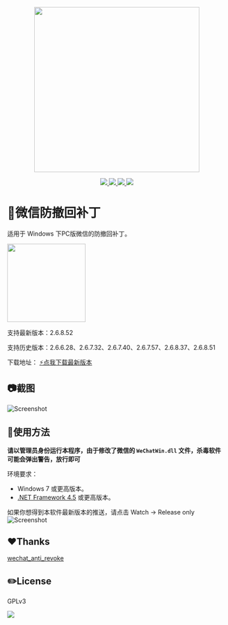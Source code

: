 
<p align="center">
	<a><img width="380px" src="https://raw.githubusercontent.com/huiyadanli/RevokeMsgPatcher/master/Images/logo.jpg"/></a>
</p>
<p align="center">
	<a href="https://www.microsoft.com/download/details.aspx?id=30653">
		<img src="https://img.shields.io/badge/platform-windows-lightgrey.svg?style=flat-square"/>
	</a>
	<a href="https://github.com/huiyadanli/RevokeMsgPatcher/releases">
		<img src="https://img.shields.io/github/downloads/huiyadanli/RevokeMsgPatcher/total.svg?style=flat-squares"/>
	</a>
	<a href="http://hits.dwyl.io/huiyadanli/RevokeMsgPatcher">
		<img src="http://hits.dwyl.io/huiyadanli/RevokeMsgPatcher.svg"/>
	</a>
	<a href="https://ci.appveyor.com/project/huiyadanli/RevokeMsgPatcher">
		<img src="https://img.shields.io/appveyor/ci/huiyadanli/RevokeMsgPatcher.svg?style=flat-square"/>
	</a>
</p>

# :eyes:微信防撤回补丁
适用于 Windows 下PC版微信的防撤回补丁。

<img width="180px" src="https://raw.githubusercontent.com/huiyadanli/RevokeMsgPatcher/master/Images/revoke.jpg"/>

支持最新版本：2.6.8.52

支持历史版本：2.6.6.28、2.6.7.32、2.6.7.40、2.6.7.57、2.6.8.37、2.6.8.51

下载地址：
[:zap:点我下载最新版本](https://github.com/huiyadanli/RevokeMsgPatcher/releases/download/0.1/RevokeMsgPatcher.v0.1.zip)

## :camera:截图
![Screenshot](https://raw.githubusercontent.com/huiyadanli/RevokeMsgPatcher/master/Images/screenshot.png)

## :book:使用方法

**请以管理员身份运行本程序，由于修改了微信的 `WeChatWin.dll` 文件，杀毒软件可能会弹出警告，放行即可**

环境要求：

* Windows 7 或更高版本。
* [.NET Framework 4.5](https://www.microsoft.com/zh-cn/download/details.aspx?id=30653) 或更高版本。



如果你想得到本软件最新版本的推送，请点击 Watch -> Release only
![Screenshot](https://raw.githubusercontent.com/huiyadanli/RevokeMsgPatcher/master/Images/watch_release.png)

## :heart:Thanks
[wechat_anti_revoke](https://github.com/36huo/wechat_anti_revoke)

## :pencil2:License
GPLv3

![](https://raw.githubusercontent.com/huiyadanli/RevokeMsgPatcher/master/Images/give_a_star.png)

